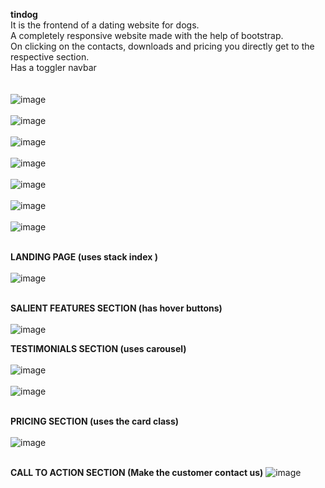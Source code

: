 **tindog<br>**
It is the frontend of a dating website for dogs.<br>
A completely responsive website made with the help of bootstrap.<br>
On clicking on the contacts, downloads and pricing you directly get to the respective section.<br>
Has a toggler navbar<br>
<br>
<br>
![image](https://user-images.githubusercontent.com/85070588/186000271-77461253-448a-434d-a514-2abc55a745d4.png)
<br><br>
![image](https://user-images.githubusercontent.com/85070588/186000350-d6bb5fd8-30e9-4dda-93a0-6646d89ab25e.png)
<br><br>
![image](https://user-images.githubusercontent.com/85070588/186000540-a78e13de-92bc-4b4f-b23f-a01f43f36160.png)
<br><br>
![image](https://user-images.githubusercontent.com/85070588/186000646-060393d1-f1ca-4dd8-a2b6-a006305276fd.png)
<br><br>
![image](https://user-images.githubusercontent.com/85070588/186000713-4227d5cf-20d5-47f6-8d03-db8be32cb593.png)
<br><br>
![image](https://user-images.githubusercontent.com/85070588/186000752-e17274ca-26df-4e9a-8269-dbb1f4362cf9.png)
<br><br>
![image](https://user-images.githubusercontent.com/85070588/186000935-a6c9e46b-cf88-4753-888e-3f229aaa9f8a.png)
<br><br>

**LANDING PAGE (uses stack index )**<br>
<br>
![image](https://user-images.githubusercontent.com/85070588/185995926-d8679ebb-0156-4404-8e09-be75eeb23c15.png)
<br>
<br>

**SALIENT FEATURES SECTION (has hover buttons)**<br>
<br>
![image](https://user-images.githubusercontent.com/85070588/185996695-46e69cb1-831d-4662-b46d-427055cf99f1.png)
<br>

**TESTIMONIALS SECTION (uses carousel)**<br>
<br>
![image](https://user-images.githubusercontent.com/85070588/185996998-b8294f0b-52fe-4105-9344-80a022072f22.png)
<br>
<br>
![image](https://user-images.githubusercontent.com/85070588/185997332-44d0b108-941b-494c-91b4-3655e688d922.png)
<br>
<br>

**PRICING SECTION (uses the card class)**
<br><br>
![image](https://user-images.githubusercontent.com/85070588/185998594-e4592bbf-bb80-4c70-ac0b-3157a1228eab.png)
<br><br>

**CALL TO ACTION SECTION (Make the customer contact us)**
![image](https://user-images.githubusercontent.com/85070588/185998906-fd9ce5e9-5c52-4673-982b-84a3eda37a4d.png)

